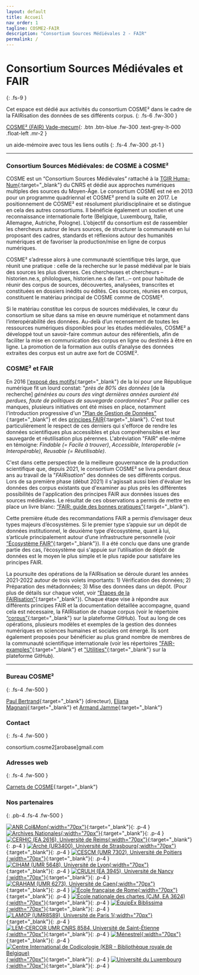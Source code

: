 ```yaml
---
layout: default
title: Accueil
nav_order: 1
tagline: COSME2-FAIR
description: "Consortium Sources Médiévales 2 - FAIR"
permalink: /
---
```


# Consortium Sources Médiévales et FAIR
{: .fs-9 }

Cet espace est dédié aux activités du consortium COSME² dans le cadre de la FAIRisation des données de ses différents corpus.
{: .fs-6 .fw-300 }

[COSME² {FAIR} Vade-mecum](/assets/doc/COSME2[FAIR]%20Vade-mecum.pdf){: .btn .btn-blue .fw-300 .text-grey-lt-000 .float-left .mr-2 }

un aide-mémoire avec tous les liens outils
{: .fs-4 .fw-300 .pt-1 }

---

### Consortium Sources Médiévales: de COSME à COSME²

COSME est un “Consortium Sources Médiévales” rattaché à la [TGIR Huma-Num](https://www.huma-num.fr){:target="_blank"} du CNRS et dédié aux approches numériques multiples des sources du Moyen-Âge. Le consortium COSME est né en 2013 pour un programme quadriennal et COSME² prend la suite en 2017. Le positionnement de COSME² est résolument pluridisciplinaire et se distingue en cela des autres consortiums. Il bénéficie également un soutien et une reconnaissance internationale forte (Belgique, Luxembourg, Italie, Allemagne, Autriche, Pologne). L’objectif du consortium est de rassembler les chercheurs autour de leurs sources, de structurer la communauté en lui proposant des cadres, standards et réflexions autour des humanités numériques et de favoriser la production/mise en ligne de corpus numériques.

COSME² s’adresse alors à une communauté scientifique très large, que réunit une pratique : celle de la recherche sur le passé médiéval par le biais des sources les plus diverses. Ces chercheuses et chercheurs – historien.ne.s, philologues, historien.ne.s de l’art...– ont pour habitude de réunir des corpus de sources, découvertes, analysées, transcrites et constituées en dossiers inédits ou édités. Ces sources, réunies en corpus, constituent le matériau principal de COSME comme de COSME².

Si le matériau constitue les corpus de sources médiévales, le cœur du consortium se situe dans sa mise en œuvre numérique et notamment dans l’interopérabilité des données. Au-delà d’un recensement de toutes les ressources numériques disponibles pour les études médiévales, COSME² a développé tout un savoir-faire commun autour des référentiels, afin de faciliter la mise en communication des corpus en ligne ou destinés à être en ligne. La promotion de la formation aux outils d’analyse des données extraites des corpus est un autre axe fort de COSME².

### COSME² et FAIR

En 2016 [l'exposé des motifs](https://www.legifrance.gouv.fr/dossierlegislatif/JORFDOLE000031589829/?detailType=EXPOSE_MOTIFS&detailId=){:target="_blank"} de la loi pour une République numérique fit un lourd constat: "_près de 80% des données_ [de la recherche] _générées au cours des vingt dernières années auraient été perdues, faute de politiques de sauvegarde coordonnées_". Pour pallier ces manques, plusieurs initiatives ont été mises en place, notamment l'introduction progressive d'un ["Plan de Gestion de Données"](https://doranum.fr/plan-gestion-donnees-dmp/){:target="_blank"} et des [principes FAIR](https://doranum.fr/enjeux-benefices/principes-fair/){:target="_blank"}. C'est tout particulièrement le respect de ces derniers qui s'efforce de rendre les données scientifiques plus accessibles et plus compréhensibles et leur sauvegarde et réutilisation plus pérennes. L'abréviation "FAIR" elle-même en témoigne: _Findable (= Facile à trouver)_, _Accessible_, _Interoperable (= Interopérable)_, _Reusable (= Réutilisable)_.

C'est dans cette perspective de la meilleure gouvernance de la production scientifique que, depuis 2021, le consortium COSME² se livra pendant deux ans au travail de la "_FAIRisation_" des données de ses différents corpus. Lors de sa première phase (début 2021) il s'agissait aussi bien d'évaluer les données des corpus existants que d'examiner au plus près les différentes possibilités de l'application des principes FAIR aux données issues des sources médiévales. Le résultat de ces observations a permis de mettre en place un livre blanc: [“FAIR: guide des bonnes pratiques”](/docs/fair-guide){:target="_blank"}. 

Cette première étude des recommandations FAIR a permis d’envisager deux types majeurs d’écosystèmes. Si le premier type s’appuie sur un dépôt de données institutionnel, le deuxième type d’écosystème, quant à lui, s’articule principalement autour d’une infrastructure personnelle (voir [“Écosystème FAIR”](/docs/fair-guide/presentation.html#écosystème-fair){:target="_blank"}). Il a été conclu que dans une grande partie des cas, l’écosystème qui s'appuie sur l’utilisation de dépôt de données est le moyen le plus simple et le plus rapide pour satisfaire les principes FAIR.

La poursuite des opérations de la FAIRisation se déroule durant les années 2021-2022 autour de trois volets importants: 1) Vérification des données; 2) Préparation des métadonnées; 3) Mise des données dans un dépôt. (Pour plus de détails sur chaque volet, voir [“Étapes de la FAIRisation”](/docs/fair-guide/fairization){:target="_blank"}). Chaque étape vise à répondre aux différents principes FAIR et la documentation détaillée accompagne, quand cela est nécessaire, la FAIRisation de chaque corpus (voir le répertoire [“corpus”](https://github.com/cosme-2/corpus){:target="_blank"} sur la plateforme GitHub). Tout au long de ces opérations, plusieurs modèles et exemples de la gestion des données numériques en sciences humaines et sociales ont émergé. Ils sont également proposés pour bénéficier au plus grand nombre de membres de la communauté scientifique internationale (voir les répertoires ["FAIR-examples"](https://github.com/cosme-2/FAIR-examples){:target="_blank"} et ["Utilities"](https://github.com/cosme-2/utilities){:target="_blank"} sur la plateforme GitHub).


---

### Bureau COSME²
{: .fs-4 .fw-500 }

[Paul Bertrand](https://www.irht.cnrs.fr/fr/annuaire/bertrand-paul){:target="_blank"} (directeur), [Eliana Magnani](https://www.pantheonsorbonne.fr/page-perso/emagnani){:target="_blank"} et [Armand Jamme](https://ciham.msh-lse.fr/membres/armand-jamme){:target="_blank"}

### Contact
{: .fs-4 .fw-500 }

consortium.cosme2[arobase]gmail.com

### Adresses web
{: .fs-4 .fw-500 }

[Carnets de COSME](https://cosme.hypotheses.org){:target="_blank"}

### Nos partenaires
{: .pb-4 .fs-4 .fw-500 }

[![ANR Col&Mon](/assets/images/logos-partners/Col&Mon.png){:width="70px"}](https://colemon.huma-num.fr){:target="_blank"}{: .p-4 }
[![Archives Nationales](/assets/images/logos-partners/AN.jpg){:width="70px"}](https://www.siv.archives-nationales.culture.gouv.fr){:target="_blank"}{: .p-4 }
[![CERHIC (EA 2616), Université de Reims](/assets/images/logos-partners/CERHIC.png){:width="70px"}](https://www.univ-reims.fr/cerhic/accueil/accueil,11816,21060.html){:target="_blank"}{: .p-4 }
[![Arché (UR3400), Université de Strasbourg](/assets/images/logos-partners/unistra.jpg){:width="70px"}](https://arche.unistra.fr){:target="_blank"}{: .p-4 }
[![CESCM (UMR 7302), Université de Poitiers](/assets/images/logos-partners/CESCM.jpeg){:width="70px"}](https://cescm.labo.univ-poitiers.fr){:target="_blank"}{: .p-4 }
[![CIHAM (UMR 5648), Université de Lyon](/assets/images/logos-partners/CIHAM.png){:width="70px"}](https://ciham.msh-lse.fr/){:target="_blank"}{: .p-4 }
[![CRULH (EA 3945), Université de Nancy](/assets/images/logos-partners/CRULH.png){:width="70px"}](http://crulh.univ-lorraine.fr/){:target="_blank"}{: .p-4 }
[![CRAHAM (UMR 6273), Université de Caen](/assets/images/logos-partners/CRAHAM.jpg){:width="70px"}](https://www.craham.cnrs.fr/){:target="_blank"}{: .p-4 }
[![École française de Rome](/assets/images/logos-partners/EFR.jpg){:width="70px"}](https://www.efrome.it/){:target="_blank"}{: .p-4 }
[![École nationale des chartes (CJM, EA 3624)](/assets/images/logos-partners/ENC.jpg){:width="70px"}](http://www.chartes.psl.eu){:target="_blank"}{: .p-4 }
[![ÉquipEx Biblissima](/assets/images/logos-partners/Biblissima.png){:width="70px"}](https://portail.biblissima.fr){:target="_blank"}{: .p-4 }
[![LAMOP (UMR8589), Université de Paris 1](/assets/images/logos-partners/LAMOP.jpg){:width="70px"}](https://lamop.pantheonsorbonne.fr/laboratoire-medievistique-occidentale-paris){:target="_blank"}{: .p-4 }
[![LEM-CERCOR UMR CNRS 8584, Université de Saint-Étienne](/assets/images/logos-partners/CERCOR.jpg){:width="70px"}](https://www.univ-st-etienne.fr/fr/lem-cercor.html){:target="_blank"}{: .p-4 }
[![Ménestrel](/assets/images/logos-partners/menestrel.gif){:width="70px"}](http://www.menestrel.fr/){:target="_blank"}{: .p-4 }
[![Centre International de Codicologie (KBR - Bibliothèque royale de Belgique)](/assets/images/logos-partners/CIC.gif){:width="70px"}](http://www.cicweb.be/fr/presentation.php){:target="_blank"}{: .p-4 }
[![Université du Luxembourg](/assets/images/logos-partners/unilu.jpg){:width="70px"}](https://wwwfr.uni.lu){:target="_blank"}{: .p-4 }

